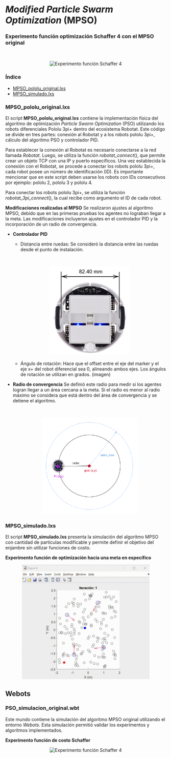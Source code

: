 # _Modified Particle Swarm Optimization_ (MPSO)
### Experimento función optimización Schaffer 4 con el MPSO original
<br><div align="center">
    <img src="Figuras/schaffer_4.gif" width="700" height="auto" alt="Experimento función Schaffer 4"><br>
</div>

### Índice
- [MPSO_pololu_original.lxs](#mpso_pololu_originallxs)
- [MPSO_simulado.lxs](#mpso_simuladolxs)

### MPSO_pololu_original.lxs
El script **MPSO_pololu_original.lxs** contiene la implementación física del algoritmo de optimización _Particle Swarm Optimization_ (PSO) utilizando los robots diferenciales Pololu 3pi+ dentro del ecosistema Robotat. Este código se divide en tres partes: conexión al Robotat y a los robots pololu 3pi+, cálculo del algoritmo PSO y controlador PID.

Para establecer la conexión al Robotat es necesario conectarse a la red llamada _Robotat_. Luego, se utiliza la función _robotat_connect_(), que permite crear un objeto TCP con una IP y puerto específicos. Una vez establecida la conexión con el Robotat, se procede a conectar los robots pololu 3pi+, cada robot posee un número de identificación (ID). Es importante mencionar que en este script deben usarse los robots con IDs consecutivos por ejemplo: pololu 2, pololu 3 y pololu 4.

Para conectar los robots pololu 3pi+, se utiliza la función _robotat_3pi_connect_(), la cual recibe como argumento el ID de cada robot.

**Modificaciones realizadas al MPSO**
Se realizaron ajustes al algoritmo MPSO, debido que en las primeras pruebas los agentes no lograban llegar a la meta. Las modificaciones incluyeron ajustes en el controlador PID y la incorporación de un radio de convergencia.

- **Controlador PID**
    - Distancia entre ruedas: Se consideró la distancia entre las ruedas desde el punto de instalación.
    
    <br><div align="center">
        <img src="Figuras/pololu_wheel.png" alt="Distancia entre ruedas Pololu 3pi+" width="250"><br>
    </div>

    - Ángulo de rotación: Hace que el offset entre el eje del marker y el eje x+ del robot diferencial sea 0, alineando ambos ejes. Los ángulos de rotación se utilizan en grados.
    (imagen)
- **Radio de convergencia**
    Se definió este radio para medir si los agentes logran llegar a un área cercana a la meta. Si el radio es menor al radio máximo se considera que está dentro del área de convergencia y se detiene el algoritmo.

  <br><div align="center">
        <img src="Figuras/radio_convergencia.png" width="300" height="auto" alt="Radio de convergencia"><br>
    </div>
    

### MPSO_simulado.lxs
El script **MPSO_simulado.lxs** presenta la simulación del algoritmo MPSO con cantidad de partículas modificable y permite definir el objetivo del enjambre sin utilizar funciones de costo.

**Experimento función de optimización hacia una meta en específico**
<br><div align="center">
    <img src="Figuras/PSO_simulado.gif" width="400" height="auto" alt="Experimento función Schaffer 4"><br>
</div>

## Webots 
### PSO_simulacion_original.wbt 
Este mundo contiene la simulación del algoritmo MPSO original utilizando el entorno _Webots_. Esta simulación permitió validar los experimentos y algoritmos implementados.

**Experimento función de costo Schaffer**
<br><div align="center">
    <img src="Figuras/PSO_webots.gif" width="500" height="auto" alt="Experimento función Schaffer 4"><br>
</div>

